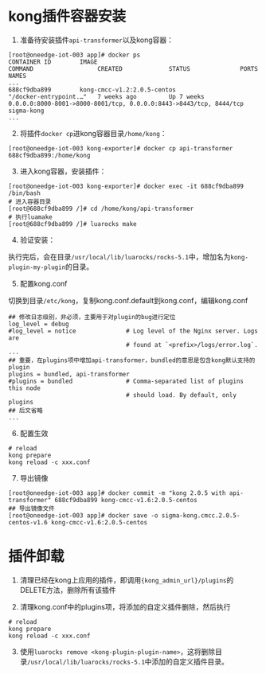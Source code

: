 # kong插件容器安装

1. 准备待安装插件`api-transformer`以及kong容器：
```shell
[root@oneedge-iot-003 app]# docker ps
CONTAINER ID        IMAGE                                                       COMMAND                  CREATED             STATUS              PORTS                                                                NAMES
...
688cf9dba899        kong-cmcc-v1.2:2.0.5-centos                                 "/docker-entrypoint.…"   7 weeks ago         Up 7 weeks          0.0.0.0:8000-8001->8000-8001/tcp, 0.0.0.0:8443->8443/tcp, 8444/tcp   sigma-kong
...
```

2. 将插件`docker cp`进kong容器目录`/home/kong`：
```shell
[root@oneedge-iot-003 kong-exporter]# docker cp api-transformer 688cf9dba899:/home/kong 
```

3. 进入kong容器，安装插件：
```shell
[root@oneedge-iot-003 kong-exporter]# docker exec -it 688cf9dba899 /bin/bash
# 进入容器目录
[root@688cf9dba899 /]# cd /home/kong/api-transformer
# 执行luamake
[root@688cf9dba899 /]# luarocks make
```

4. 验证安装：

执行完后，会在目录`/usr/local/lib/luarocks/rocks-5.1`中，增加名为`kong-plugin-my-plugin`的目录。

5. 配置kong.conf

切换到目录`/etc/kong`，复制kong.conf.default到kong.conf，编辑kong.conf
```
## 修改日志级别，非必须，主要用于对plugin的bug进行定位
log_level = debug
#log_level = notice              # Log level of the Nginx server. Logs are
                                 # found at `<prefix>/logs/error.log`.
...
## 重要，在plugins项中增加api-transformer，bundled的意思是包含kong默认支持的plugin
plugins = bundled, api-transformer
#plugins = bundled               # Comma-separated list of plugins this node
                                 # should load. By default, only plugins
## 后文省略
...
```

6. 配置生效
```shell
# reload
kong prepare
kong reload -c xxx.conf
```

7. 导出镜像

```shell
[root@oneedge-iot-003 app]# docker commit -m "kong 2.0.5 with api-transformer" 688cf9dba899 kong-cmcc-v1.6:2.0.5-centos 
## 导出镜像文件
[root@oneedge-iot-003 app]# docker save -o sigma-kong.cmcc.2.0.5-centos-v1.6 kong-cmcc-v1.6:2.0.5-centos  
```

# 插件卸载

1. 清理已经在kong上应用的插件，即调用`{kong_admin_url}/plugins`的DELETE方法，删除所有该插件

2. 清理kong.conf中的plugins项，将添加的自定义插件删除，然后执行
```shell
# reload
kong prepare
kong reload -c xxx.conf
```

3. 使用`luarocks remove <kong-plugin-plugin-name>`，这将删除目录`/usr/local/lib/luarocks/rocks-5.1`中添加的自定义插件目录。